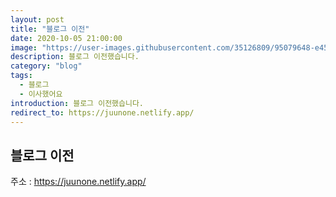 ```yaml
---
layout: post
title: "블로그 이전"
date: 2020-10-05 21:00:00
image: "https://user-images.githubusercontent.com/35126809/95079648-e45d5780-0751-11eb-8e76-cf3af73dddf4.png"
description: 블로그 이전했습니다.
category: "blog"
tags:
  - 블로그
  - 이사했어요
introduction: 블로그 이전했습니다.
redirect_to: https://juunone.netlify.app/
---
```


## 블로그 이전

주소 : https://juunone.netlify.app/